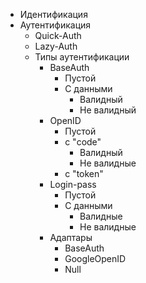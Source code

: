 * Идентификация
* Аутентификация
    * Quick-Auth
    * Lazy-Auth
    * Типы аутентификации
        * BaseAuth
            * Пустой
            * С данными
                * Валидный
                * Не валидный
        * OpenID
            * Пустой
            * с "code"
                * Валидный
                * Не валидные
            * c "token"
        * Login-pass
            * Пустой
            * С данными
                * Валидные 
                * Не валидные 
        * Адаптары
            * BaseAuth
            * GoogleOpenID
            * Null
            